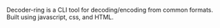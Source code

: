 Decoder-ring is a CLI tool for decoding/encoding from common formats. Built using javascript, css, and HTML.

